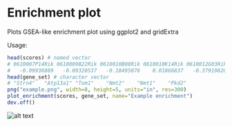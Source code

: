 # Enrichment plot
Plots GSEA-like enrichment plot using ggplot2 and gridExtra

Usage:
```R
head(scores) # named vector
# 0610007P14Rik 0610009B22Rik 0610010B08Rik 0610010K14Rik 0610012G03Rik 0610037L13Rik 
#   -0.09936889   -0.09320537   -0.18495076    0.01866837   -0.37919820   -0.03912840 
head(gene_set) # character vector
# "Strn4"   "Atp13a1" "Tom1"    "Nmt2"    "Nmt1"    "Pkd2" 
png("example.png", width=8, height=5, units="in", res=300)
plot_enrichment(scores, gene_set, name="Example enrichment")
dev.off()
```

![alt text](https://github.com/konsolerr/utils/blob/master/enrichment_plot/example.png "Example of enrichment plot")
